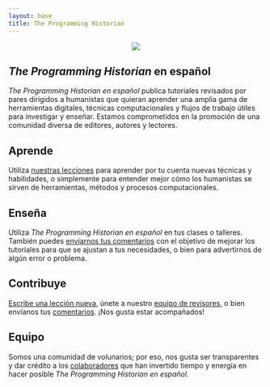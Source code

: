 ```yaml
---
layout: base
title: The Programming Historian
---
```

<div class="container" style="text-align:center">
	<img class="home-image" src="{{ site.baseurl }}/images/about.png" />
</div>

<div class="home-block">
	<div class="container">
	<h2><i>The Programming Historian</i> en español</h2>
	<p><i>The Programming Historian en español</i> publica tutoriales revisados por pares dirigidos a humanistas que quieran aprender  una amplia gama de herramientas digitales, técnicas computacionales y flujos de trabajo útiles para investigar y enseñar. Estamos comprometidos en la promoción de una comunidad diversa de editores, autores y lectores.</p>
	</div>
</div>

<div class="home-block  home-stripe-1">
<div class="container">
<h2>Aprende</h2>
<p>Utiliza <a href="{{ site.baseurl }}/es/lecciones/">nuestras lecciones</a> para aprender por tu cuenta nuevas técnicas y habilidades, o simplemente para entender mejor cómo los humanistas se sirven de herramientas, métodos y procesos computacionales.</p>
</div>
</div>

<div class="home-block ">
<div class="container">
<h2>Enseña</h2>
<p>Utiliza <i>The Programming Historian en español</i> en tus clases o talleres. También puedes <a href="retroalimentacion.html">enviarnos tus comentarios</a> con el objetivo de mejorar los tutoriales para que se ajustan a tus necesidades, o bien para advertirnos de algún error o problema.</p>
</div>
</div>

<div class="home-block home-stripe-2">
<div class="container">
<h2>Contribuye</h2>
<p><a href="{{ site.baseurl }}/es/guia-para-autores.html">Escribe una lección nueva</a>, únete a nuestro <a href="guia-para-revisores">equipo de revisores</a>, o bien envíanos tus <a href="retroalimentacion.html">comentarios</a>. ¡Nos gusta estar acompañados!</p>
</div>
</div>

<div class="home-block">
<div class="container">
<h2>Equipo</h2>
<p>Somos una comunidad de volunarios; por eso, nos gusta ser transparentes y dar crédito a los <a href="equipo-de-proyecto.html">colaboradores</a> que han invertido tiempo y energía en hacer posible <i>The Programming Historian en español</i>.</p>
</div>
</div>
